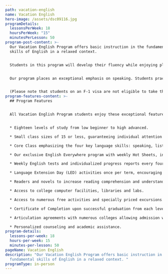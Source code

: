 ```yaml
---
path: vacation-english
name: Vacation English
hero-image: /assets/dsc09116.jpg
programDetails:
  lessonsPerWeek: 18
  hoursPerWeek: "15"
  minutesPerLesson: 50
program-post-content: >-
  Our Vacation English Program offers basic instruction in the fundamental
  skills of English in a relaxed context.


  Students in this program will develop their fluency while enjoying plenty of time to explore the rich cultural offerings and entertainment attractions available near our language schools.


  Our program places an exceptional emphasis on speaking. Students practice speaking skills frequently in class, receiving regular guidance and correction from their instructor.


  (Please note that students on an F-1 visa are not eligible to take the Vacation English Program.)
program-features-content: >-
  ## Program Features


  All Vacation English Program students enjoy these exceptional features:


  * Eighteen levels of study from low beginner to high advanced.

  * Small class sizes of 15 or less, guaranteeing individual attention from your teacher.

  * Core Class emphasizing the four key language skills: speaking, listening, reading and writing

  * Our exclusive English Everywhere program with weekly Hot Sheets, involving your host family, activity guides and FLS staff in your learning process.

  * Weekly English tests and individualized progress reports every four weeks.

  * Language Extension Day (LED) activities once per term, encouraging students to use English in new settings and contexts.

  * Readers and novels to increase reading comprehension and understanding of American culture (for High Beginner and above).

  * Access to college computer facilities, libraries and labs.

  * Access to numerous free activities and specially priced excursions.

  * Certificate of Completion upon successful graduation from each level.

  * Articulation agreements with numerous colleges allowing admission without a TOEFL score based on completion of the designated FLS level.

  * Personalized counseling and academic assistance.
program-details:
  lessons-per-week: 18
  hours-per-week: 15
  minutes-per-lesson: 50
pageName: Vacation English
description: "Our Vacation English Program offers basic instruction in the
  fundamental skills of English in a relaxed context. "
programType: in-person
---
```


